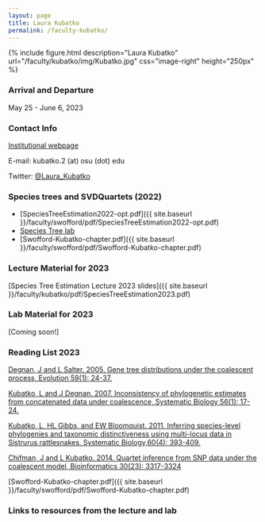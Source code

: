 ```yaml
---
layout: page
title: Laura Kubatko
permalink: /faculty-kubatko/
---
```

{% include figure.html description="Laura Kubatko" url="/faculty/kubatko/img/Kubatko.jpg" css="image-right" height="250px" %}

### Arrival and Departure

May 25 - June 6, 2023

### Contact Info

[Institutional webpage](http://www.stat.osu.edu/~lkubatko)

E-mail: kubatko.2 (at) osu (dot) edu

Twitter: [@Laura_Kubatko](https://twitter.com/Laura_Kubatko)

### Species trees and SVDQuartets (2022)

* [SpeciesTreeEstimation2022-opt.pdf]({{ site.baseurl }}/faculty/swofford/pdf/SpeciesTreeEstimation2022-opt.pdf)
* [Species Tree lab](https://phylosolutions.com/tutorials/wh2022-svdq-astral/species-trees-tutorial.html)
* [Swofford-Kubatko-chapter.pdf]({{ site.baseurl }}/faculty/swofford/pdf/Swofford-Kubatko-chapter.pdf)

### Lecture Material for 2023

[Species Tree Estimation Lecture 2023 slides]({{ site.baseurl }}/faculty/kubatko/pdf/SpeciesTreeEstimation2023.pdf)


### Lab Material for 2023

[Coming soon!]

### Reading List 2023

[Degnan, J and L Salter. 2005. Gene tree distributions under the coalescent process, Evolution 59(1): 24-37.](http://www.stat.osu.edu/~lkubatko/degnan_salter2005.pdf)

[Kubatko, L and J Degnan. 2007. Inconsistency of phylogenetic estimates from concatenated data under coalescence, Systematic Biology 56(1): 17-24.](http://www.stat.osu.edu/~lkubatko/kubatko_degnan2007.pdf)

[Kubatko, L, HL Gibbs, and EW Bloomquist. 2011. Inferring species-level phylogenies and taxonomic distinctiveness using multi-locus data in Sistrurus rattlesnakes, Systematic Biology,60(4): 393-409.](http://www.stat.osu.edu/~lkubatko/Kubatkoetal2011.pdf)

[Chifman, J and L Kubatko. 2014. Quartet inference from SNP data under the coalescent model, Bioinformatics  30(23): 3317-3324](http://www.stat.osu.edu/~lkubatko/Chifman_Kubatko2014.pdf)

[Swofford-Kubatko-chapter.pdf]({{ site.baseurl }}/faculty/swofford/pdf/Swofford-Kubatko-chapter.pdf)

### Links to resources from the lecture and lab


